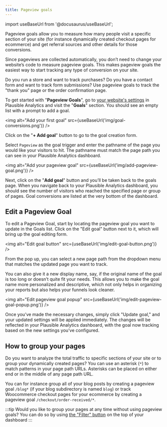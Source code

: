 ```yaml
---
title: Pageview goals
---
```


import useBaseUrl from '@docusaurus/useBaseUrl';

Pageview goals allow you to measure how many people visit a specific section of your site (for instance dynamically created checkout pages for ecommerce) and get referral sources and other details for those conversions. 

Since pageviews are collected automatically, you don’t need to change your website’s code to measure pageview goals. This makes pageview goals the easiest way to start tracking any type of conversion on your site. 

Do you run a store and want to track purchases? Do you have a contact form and want to track form submissions? Use pageview goals to track the "thank you" page or the order confirmation page.

To get started with "**Pageview Goals**", go to [your website's settings](website-settings.md) in Plausible Analytics and visit the "**Goals**" section. You should see an empty list with a prompt to add a goal.

<img alt="Add your first goal" src={useBaseUrl('img/goal-conversions.png')} />

Click on the "**+ Add goal**" button to go to the goal creation form.

Select `Pageview` as the goal trigger and enter the pathname of the page you would like your visitors to hit. The pathname must match the page path you can see in your Plausible Analytics dashboard.

<img alt="Add your pageview goal" src={useBaseUrl('img/add-pageview-goal.png')} />

Next, click on the "**Add goal**" button and you’ll be taken back to the goals page. When you navigate back to your Plausible Analytics dashboard, you should see the number of visitors who reached the specified page or group of pages. Goal conversions are listed at the very bottom of the dashboard.

## Edit a Pageview Goal

To edit a Pageview Goal, start by locating the pageview goal you want to update in the Goals list. Click on the "Edit goal" button next to it, which will bring up the goal editing form.

<img alt="Edit goal button" src={useBaseUrl('img/edit-goal-button.png')} />

From the pop up, you can select a new page path from the dropdown menu that matches the updated page you want to track.

You can also give it a new display name, say, if the original name of the goal is too long or doesn’t quite fit your needs. This allows you to make the goal name more personalized and descriptive, which not only helps in organizing your reports but also helps your funnels look cleaner.

<img alt="Edit pageview goal popup" src={useBaseUrl('img/edit-pageview-goal-popup.png')} />

Once you’ve made the necessary changes, simply click "Update goal," and your updated settings will be applied immediately. The changes will be reflected in your Plausible Analytics dashboard, with the goal now tracking based on the new settings you’ve configured.


## How to group your pages

Do you want to analyze the total traffic to specific sections of your site or to group your dynamically created pages? You can use an asterisk (`*`) to match patterns in your page path URLs. Asterisks can be placed on either end or in the middle of any page path URL.

You can for instance group all of your blog posts by creating a pageview goal `/blog*` (if your blog subdirectory is named `blog`) or track Woocommerce checkout pages for your ecommerce by creating a pageview goal `/checkout/order-received/*`. 

:::tip Would you like to group your pages at any time without using pageview goals?
You can do so by using [the "Filter" button](filters-segments.md) on the top of your dashboard
:::
